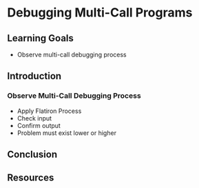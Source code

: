 # Debugging Multi-Call Programs

## Learning Goals

- Observe multi-call debugging process

## Introduction

### Observe Multi-Call Debugging Process

* Apply Flatiron Process
* Check input
* Confirm output
* Problem must exist lower or higher 

## Conclusion


## Resources
